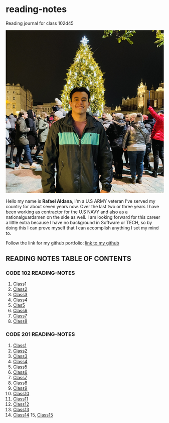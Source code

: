 # reading-notes

Reading journal for class 102d45

![Picofme](IMG-1807.jpg)

Hello my name is **Rafael Aldana**, I'm a U.S ARMY veteran I've served my country for about seven years now. Over the last two or three years I have been working as contractor for the U.S NAVY and also as a nationalguardsmen on the side as well. I am looking forward for this career a little extra because I have no background in Software or TECH, so by doing this I can prove myself that I can accomplish anything I set my mind to.

Follow the link for my github portfolio: [link to my github](https://github.com/Rafael-Aldana) 

## READING NOTES TABLE OF CONTENTS

### CODE 102 READING-NOTES

1. [Class1](Class1-Markdown-notes.md)
2. [Class2](Class2-Coder'sComputer-notes.md)
3. [Class3](Class3-RevisionsAndTheCloud-notes.md)
4. [Class4](Class4-StructureWebPagesWithHTML-notes.md)
5. [Clas5](Class5-DesignWebPagesWithCSS-notes.md)
6. [Class6](Class6-DynamicWebPagesWithJavaScript-notes.md)
7. [Class7](Class7-ProgrammingWithJavaScript-notes.md)
8. [Class8](Class8-OperatorsAndLoops-notes.md)

### CODE 201 READING-NOTES

1. [Class1](Class1notes.md)
2. [Class2](Class2notes.md)
3. [Class3](Class3notes.md)
4. [Class4](Class4notes.md)
5. [Class5](Class5notes.md)
6. [Class6](Class6notes.md)
7. [Class7](Class7notes.md)
8. [Class8](Class8notes.md)
9. [Class9](Class9notes.md)
10. [Class10](Class10notes.md)
11. [Class11](Class11notes.md)
12. [Class12](Class12notes.md)
13. [Class13](Class13notes.md)
14. [Class14](Class14notes.md)
15, [Class15](Class15notes.md)
